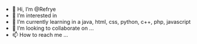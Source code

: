 - 👋 Hi, I’m @Refrye
- 👀 I’m interested in 
- 🌱 I’m currently learning in a java, html, css, python, c++, php, javascript
- 💞️ I’m looking to collaborate on ...
- 📫 How to reach me ...

<!---
Refrye/Refrye is a ✨ special ✨ repository because its `README.md` (this file) appears on your GitHub profile.
You can click the Preview link to take a look at your changes.
--->
